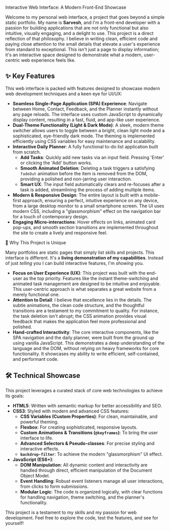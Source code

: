  Interactive Web Interface: A Modern Front-End Showcase

Welcome to my personal web interface, a project that goes beyond a simple static portfolio. My name is **Sarvesh**, and I'm a front-end developer with a passion for building applications that are not only functional but also intuitive, visually engaging, and a delight to use. This project is a direct reflection of that philosophy. I believe in writing clean, efficient code and paying close attention to the small details that elevate a user's experience from standard to exceptional. This isn't just a page to display information; it's an interactive space designed to demonstrate what a modern, user-centric web experience feels like.


## ✨ Key Features

This web interface is packed with features designed to showcase modern web development techniques and a keen eye for UI/UX:

* **Seamless Single-Page Application (SPA) Experience**: Navigate between Home, Contact, Feedback, and the Planner instantly without any page reloads. The interface uses custom JavaScript to dynamically display content, resulting in a fast, fluid, and app-like user experience.
* **Dual-Theme Functionality (Light & Dark Mode)**: A sleek, modern theme switcher allows users to toggle between a bright, clean light mode and a sophisticated, eye-friendly dark mode. The theming is implemented efficiently using CSS variables for easy maintenance and scalability.
* **Interactive Daily Planner**: A fully functional to-do list application built from scratch.
    * **Add Tasks**: Quickly add new tasks via an input field. Pressing 'Enter' or clicking the 'Add' button works.
    * **Smooth Animated Deletion**: Deleting a task triggers a satisfying `fadeOut` animation before the item is removed from the DOM, providing a polished and non-jarring user interaction.
    * **Smart UX**: The input field automatically clears and re-focuses after a task is added, streamlining the process of adding multiple items.
* **Modern & Responsive Design**: The entire layout is built with a mobile-first approach, ensuring a perfect, intuitive experience on any device, from a large desktop monitor to a small smartphone screen. The UI uses modern CSS, including a "glassmorphism" effect on the navigation bar for a touch of contemporary design.
* **Engaging Micro-interactions**: Hover effects on links, animated card pop-ups, and smooth section transitions are implemented throughout the site to create a lively and responsive feel.

 🚀 Why This Project is Unique

Many portfolios are static pages that simply list skills and projects. This interface is different. It's a **living demonstration of my capabilities**. Instead of just *telling* you I can build interactive features, I'm *showing* you.

* **Focus on User Experience (UX)**: This project was built with the end-user as the top priority. Features like the instant theme-switching and animated task management are designed to be intuitive and enjoyable. This user-centric approach is what separates a great website from a merely functional one.
* **Attention to Detail**: I believe that excellence lies in the details. The subtle animations, the clean code structure, and the thoughtful transitions are a testament to my commitment to quality. For instance, the task deletion isn't abrupt; the CSS animation provides visual feedback that makes the application feel more professional and polished.
* **Hand-crafted Interactivity**: The core interactive components, like the SPA navigation and the daily planner, were built from the ground up using vanilla JavaScript. This demonstrates a deep understanding of the language and the DOM, without relying on heavy frameworks for core functionality. It showcases my ability to write efficient, self-contained, and performant code.

## 🛠️ Technical Showcase

This project leverages a curated stack of core web technologies to achieve its goals:

* **HTML5**: Written with semantic markup for better accessibility and SEO.
* **CSS3**: Styled with modern and advanced CSS features:
    * **CSS Variables (Custom Properties)**: For clean, maintainable, and powerful theming.
    * **Flexbox**: For creating sophisticated, responsive layouts.
    * **Custom Animations & Transitions (`@keyframes`)**: To bring the user interface to life.
    * **Advanced Selectors & Pseudo-classes**: For precise styling and interactive effects.
    * **`backdrop-filter`**: To achieve the modern "glassmorphism" UI effect.
* **JavaScript (ES6+)**:
    * **DOM Manipulation**: All dynamic content and interactivity are handled through direct, efficient manipulation of the Document Object Model.
    * **Event Handling**: Robust event listeners manage all user interactions, from clicks to form submissions.
    * **Modular Logic**: The code is organized logically, with clear functions for handling navigation, theme switching, and the planner's functionality.

This project is a testament to my skills and my passion for web development. Feel free to explore the code, test the features, and see for yourself!
